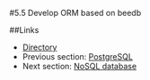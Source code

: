 #5.5 Develop ORM based on beedb


##Links
- [Directory](preface.md)
- Previous section: [PostgreSQL](05.4.md)
- Next section: [NoSQL database](05.6.md)